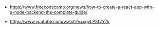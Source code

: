 - https://www.freecodecamp.org/news/how-to-create-a-react-app-with-a-node-backend-the-complete-guide/

- https://www.youtube.com/watch?v=xgvLP3f2Y7k
